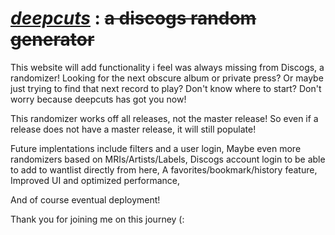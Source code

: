 # <ins>**_deepcuts_**</ins> : ~~a discogs random generator~~

This website will add functionality i feel was always missing from Discogs, a randomizer!
Looking for the next obscure album or private press?
Or maybe just trying to find that next record to play?
Don't know where to start?
Don't worry because deepcuts has got you now!

This randomizer works off all releases, not the master release!
So even if a release does not have a master release, it will still populate!

Future implentations include filters and a user login,
Maybe even more randomizers based on MRIs/Artists/Labels,
Discogs account login to be able to add to wantlist directly from here,
A favorites/bookmark/history feature,
Improved UI and optimized performance,

And of course eventual deployment!

Thank you for joining me on this journey (:
